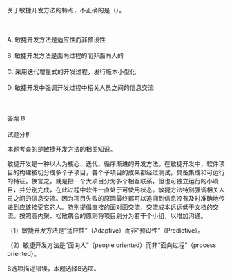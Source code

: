 <div class="detail lh2"><p>关于敏捷开发方法的特点，不正确的是（）。<br/></p><br/><br/>A. 敏捷开发方法是适应性而非预设性<br/><br/>B. 敏捷开发方法是面向过程的而非面向人的<br/><br/>C. 采用迭代增量式的开发过程，发行版本小型化<br/><br/>D. 敏捷开发中强调开发过程中相关人员之间的信息交流<br/><br/><br/><br/>答案 B<br/><br/>试题分析<br/><p></p><p>本题考查的是敏捷开发方法的相关知识。</p><p>敏捷开发是一种以人为核心、迭代、循序渐进的开发方法。在敏捷开发中，软件项目的构建被切分成多个子项目，各个子项目的成果都经过测试，具备集成和可运行的特征。换言之，就是把一个大项目分为多个相互联系，但也可独立运行的小项目，并分别完成，在此过程中软件一直处于可使用状态。敏捷方法特别强调相关人员之间的信息交流。因为项目失败的原因最终都可以追溯到信息没有及时准确地传递到应该接受它的人。特别提倡直接的面对面交流，交流成本远远低于文档的交流。按照高内聚、松散耦合的原则将项目划分为若干个小组，以增加沟通。</p><p>（1）敏捷开发方法是“适应性”（Adaptive）而非“预设性”（Predictive）。<br/></p><p>（2）敏捷开发方法是“面向人”（people oriented）而非“面向过程”（process oriented）。</p><p>B选项描述错误，本题选择B选项。</p></div>